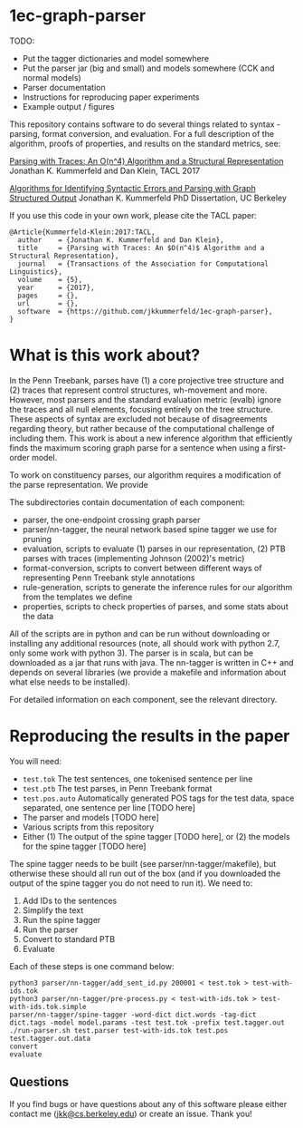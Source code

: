 # 1ec-graph-parser

TODO:
- Put the tagger dictionaries and model somewhere
- Put the parser jar (big and small) and models somewhere (CCK and normal models)
- Parser documentation
- Instructions for reproducing paper experiments
- Example output / figures

This repository contains software to do several things related to syntax - parsing, format conversion, and evaluation.
For a full description of the algorithm, proofs of properties, and results on the standard metrics, see:

   [Parsing with Traces: An O(n^4) Algorithm and a Structural Representation](TODO)
   Jonathan K. Kummerfeld and Dan Klein,
   TACL 2017

   [Algorithms for Identifying Syntactic Errors and Parsing with Graph Structured Output](https://www2.eecs.berkeley.edu/Pubs/TechRpts/2016/EECS-2016-138.html)
   Jonathan K. Kummerfeld
   PhD Dissertation, UC Berkeley


If you use this code in your own work, please cite the TACL paper:

```TeX
@Article{Kummerfeld-Klein:2017:TACL,
  author    = {Jonathan K. Kummerfeld and Dan Klein},
  title     = {Parsing with Traces: An $O(n^4)$ Algorithm and a Structural Representation},
  journal   = {Transactions of the Association for Computational Linguistics},
  volume    = {5},
  year      = {2017},
  pages     = {},
  url       = {},
  software  = {https://github.com/jkkummerfeld/1ec-graph-parser},
}
```

# What is this work about?

In the Penn Treebank, parses have (1) a core projective tree structure and (2) traces that represent control structures, wh-movement and more.
However, most parsers and the standard evaluation metric (evalb) ignore the traces and all null elements, focusing entirely on the tree structure.
These aspects of syntax are excluded not because of disagreements regarding theory, but rather because of the computational challenge of including them.
This work is about a new inference algorithm that efficiently finds the maximum scoring graph parse for a sentence when using a first-order model.

To work on constituency parses, our algorithm requires a modification of the parse representation.
We provide 

The subdirectories contain documentation of each component:

- parser, the one-endpoint crossing graph parser
- parser/nn-tagger, the neural network based spine tagger we use for pruning
- evaluation, scripts to evaluate (1) parses in our representation, (2) PTB parses with traces (implementing Johnson (2002)'s metric)
- format-conversion, scripts to convert between different ways of representing Penn Treebank style annotations
- rule-generation, scripts to generate the inference rules for our algorithm from the templates we define
- properties, scripts to check properties of parses, and some stats about the data

All of the scripts are in python and can be run without downloading or installing any additional resources (note, all should work with python 2.7, only some work with python 3).
The parser is in scala, but can be downloaded as a jar that runs with java.
The nn-tagger is written in C++ and depends on several libraries (we provide a makefile and information about what else needs to be installed).

For detailed information on each component, see the relevant directory.

# Reproducing the results in the paper

You will need:

- `test.tok` The test sentences, one tokenised sentence per line
- `test.ptb` The test parses, in Penn Treebank format
- `test.pos.auto` Automatically generated POS tags for the test data, space separated, one sentence per line [TODO here]
- The parser and models [TODO here]
- Various scripts from this repository
- Either (1) The output of the spine tagger [TODO here], or (2) the models for the spine tagger [TODO here]

The spine tagger needs to be built (see parser/nn-tagger/makefile), but otherwise these should all run out of the box (and if you downloaded the output of the spine tagger you do not need to run it).
We need to:

1. Add IDs to the sentences
2. Simplify the text
3. Run the spine tagger
4. Run the parser
5. Convert to standard PTB
6. Evaluate

Each of these steps is one command below:

```Shell
python3 parser/nn-tagger/add_sent_id.py 200001 < test.tok > test-with-ids.tok
python3 parser/nn-tagger/pre-process.py < test-with-ids.tok > test-with-ids.tok.simple
parser/nn-tagger/spine-tagger -word-dict dict.words -tag-dict dict.tags -model model.params -test test.tok -prefix test.tagger.out
./run-parser.sh test.parser test-with-ids.tok test.pos test.tagger.out.data
convert
evaluate
```

## Questions

If you find bugs or have questions about any of this software please either contact me (jkk@cs.berkeley.edu) or create an issue.
Thank you!
